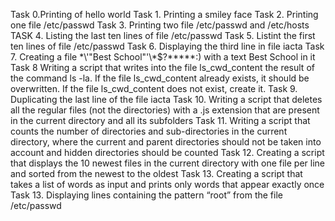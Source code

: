Task 0.Printing of hello world
Task 1. Printing a smiley face
Task 2. Printing one file /etc/passwd
Task 3. Printing two file /etc/passwd and /etc/hosts
TASK 4. Listing the last ten lines of file /etc/passwd
Task 5. Listint the first ten lines of file /etc/passwd
Task 6. Displaying the third line in file iacta
Task 7. Creating a file \*\\'"Best School"\'\\*$\?\*\*\*\*\*:) with a text Best School in it
Task 8 Writing a script that writes into the file ls_cwd_content the result of the command ls -la. If the file ls_cwd_content already exists, it should be overwritten. If the file ls_cwd_content does not exist, create it.
Task 9. Duplicating the last line of the file iacta
Task 10. Writing a script that deletes all the regular files (not the directories) with a .js extension that are present in the current directory and all its subfolders
Task 11. Writing a script that counts the number of directories and sub-directories in the current directory, where the current and parent directories should not be taken into account and hidden directories should be counted
Task 12. Creating a script that displays the 10 newest files in the current directory with one file per line and sorted from the newest to the oldest
Task 13. Creating a script that takes a list of words as input and prints only words that appear exactly once
Task 13. Displaying lines containing the pattern “root” from the file /etc/passwd
